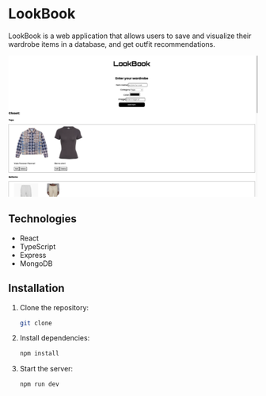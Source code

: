 # LookBook
  LookBook is a web application that allows users to save and visualize their wardrobe items in a database, and get outfit recommendations.

![LookBook site](./frontend/assets/lookbook2.png)
## Technologies
- React
- TypeScript
- Express
- MongoDB

## Installation

1. Clone the repository:

   ```bash
   git clone
2. Install dependencies:

   ```bash
   npm install
2. Start the server:

   ```bash
   npm run dev